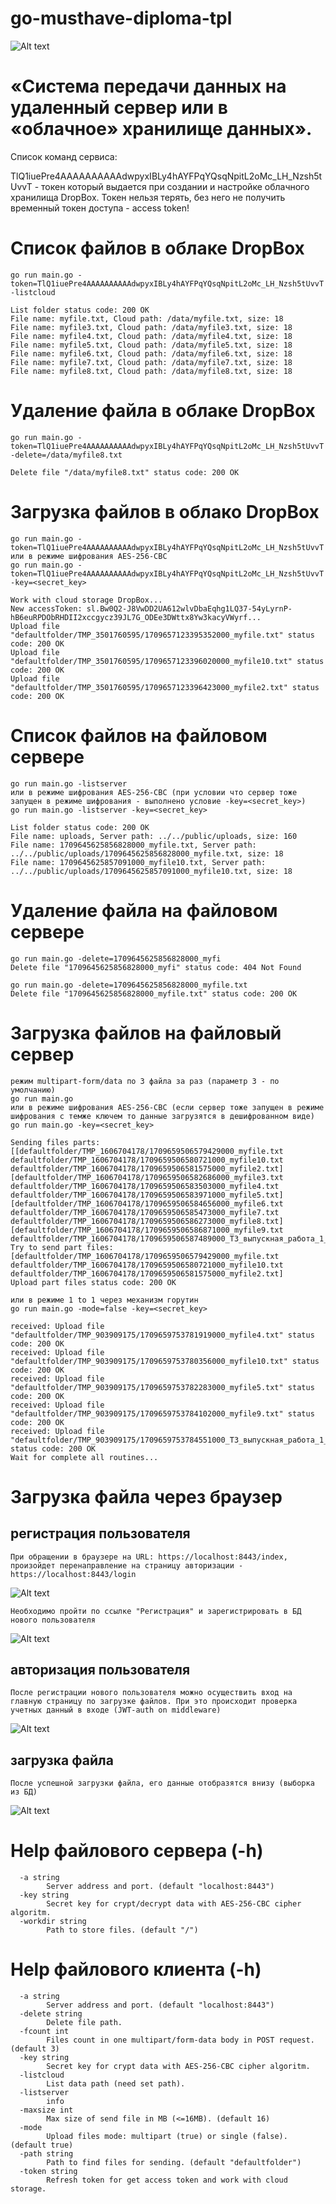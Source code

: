 # go-musthave-diploma-tpl
![Alt text](%D0%A2%D0%97_%D0%B2%D1%8B%D0%BF%D1%83%D1%81%D0%BA%D0%BD%D0%B0%D1%8F_%D1%80%D0%B0%D0%B1%D0%BE%D1%82%D0%B0_1.png)

# «Система передачи данных на удаленный сервер или в «облачное» хранилище данных».

Список команд сервиса:

TlQ1iuePre4AAAAAAAAAAdwpyxIBLy4hAYFPqYQsqNpitL2oMc_LH_Nzsh5tUvvT - токен который выдается при создании и настройке облачного хранилища DropBox. Токен нельзя терять, без него не получить временный токен доступа - access token!
# Список файлов в облаке DropBox
```
go run main.go -token=TlQ1iuePre4AAAAAAAAAAdwpyxIBLy4hAYFPqYQsqNpitL2oMc_LH_Nzsh5tUvvT -listcloud

List folder status code: 200 OK
File name: myfile.txt, Cloud path: /data/myfile.txt, size: 18
File name: myfile3.txt, Cloud path: /data/myfile3.txt, size: 18
File name: myfile4.txt, Cloud path: /data/myfile4.txt, size: 18
File name: myfile5.txt, Cloud path: /data/myfile5.txt, size: 18
File name: myfile6.txt, Cloud path: /data/myfile6.txt, size: 18
File name: myfile7.txt, Cloud path: /data/myfile7.txt, size: 18
File name: myfile8.txt, Cloud path: /data/myfile8.txt, size: 18
```
# Удаление файла в облаке DropBox
```
go run main.go -token=TlQ1iuePre4AAAAAAAAAAdwpyxIBLy4hAYFPqYQsqNpitL2oMc_LH_Nzsh5tUvvT -delete=/data/myfile8.txt

Delete file "/data/myfile8.txt" status code: 200 OK
```
# Загрузка файлов в облако DropBox
```
go run main.go -token=TlQ1iuePre4AAAAAAAAAAdwpyxIBLy4hAYFPqYQsqNpitL2oMc_LH_Nzsh5tUvvT
или в режиме шифрования AES-256-CBC
go run main.go -token=TlQ1iuePre4AAAAAAAAAAdwpyxIBLy4hAYFPqYQsqNpitL2oMc_LH_Nzsh5tUvvT -key=<secret_key>

Work with cloud storage DropBox...
New accessToken: sl.Bw0Q2-J8VwDD2UA612wlvDbaEqhg1LQ37-54yLyrnP-hB6euRPDObRHDII2xccgycz39JL7G_ODEe3DWttx8Yw3kacyVWyrf...
Upload file "defaultfolder/TMP_3501760595/1709657123395352000_myfile.txt" status code: 200 OK
Upload file "defaultfolder/TMP_3501760595/1709657123396020000_myfile10.txt" status code: 200 OK
Upload file "defaultfolder/TMP_3501760595/1709657123396423000_myfile2.txt" status code: 200 OK
```
# Список файлов на файловом сервере
```
go run main.go -listserver
или в режиме шифрования AES-256-CBC (при условии что сервер тоже запущен в режиме шифрования - выполнено условие -key=<secret_key>)
go run main.go -listserver -key=<secret_key>

List folder status code: 200 OK
File name: uploads, Server path: ../../public/uploads, size: 160
File name: 1709645625856828000_myfile.txt, Server path: ../../public/uploads/1709645625856828000_myfile.txt, size: 18
File name: 1709645625857091000_myfile10.txt, Server path: ../../public/uploads/1709645625857091000_myfile10.txt, size: 18
```
# Удаление файла на файловом сервере
```
go run main.go -delete=1709645625856828000_myfi
Delete file "1709645625856828000_myfi" status code: 404 Not Found

go run main.go -delete=1709645625856828000_myfile.txt
Delete file "1709645625856828000_myfile.txt" status code: 200 OK
```
# Загрузка файлов на файловый сервер
```
режим multipart-form/data по 3 файла за раз (параметр 3 - по умолчанию)
go run main.go
или в режиме шифрования AES-256-CBC (если сервер тоже запущен в режиме шифрования с темже ключем то данные загрузятся в дешифрованном виде)
go run main.go -key=<secret_key>

Sending files parts: [[defaultfolder/TMP_1606704178/1709659506579429000_myfile.txt defaultfolder/TMP_1606704178/1709659506580721000_myfile10.txt defaultfolder/TMP_1606704178/1709659506581575000_myfile2.txt] [defaultfolder/TMP_1606704178/1709659506582686000_myfile3.txt defaultfolder/TMP_1606704178/1709659506583503000_myfile4.txt defaultfolder/TMP_1606704178/1709659506583971000_myfile5.txt] [defaultfolder/TMP_1606704178/1709659506584656000_myfile6.txt defaultfolder/TMP_1606704178/1709659506585473000_myfile7.txt defaultfolder/TMP_1606704178/1709659506586273000_myfile8.txt] [defaultfolder/TMP_1606704178/1709659506586871000_myfile9.txt defaultfolder/TMP_1606704178/1709659506587489000_ТЗ_выпускная_работа_1_v4.pdf]]
Try to send part files: [defaultfolder/TMP_1606704178/1709659506579429000_myfile.txt defaultfolder/TMP_1606704178/1709659506580721000_myfile10.txt defaultfolder/TMP_1606704178/1709659506581575000_myfile2.txt]
Upload part files status code: 200 OK

или в режиме 1 to 1 через механизм горутин
go run main.go -mode=false -key=<secret_key>

received: Upload file "defaultfolder/TMP_903909175/1709659753781919000_myfile4.txt" status code: 200 OK
received: Upload file "defaultfolder/TMP_903909175/1709659753780356000_myfile10.txt" status code: 200 OK
received: Upload file "defaultfolder/TMP_903909175/1709659753782283000_myfile5.txt" status code: 200 OK
received: Upload file "defaultfolder/TMP_903909175/1709659753784102000_myfile9.txt" status code: 200 OK
received: Upload file "defaultfolder/TMP_903909175/1709659753784551000_ТЗ_выпускная_работа_1_v4.pdf" status code: 200 OK
Wait for complete all routines...
```
# Загрузка файла через браузер

## регистрация пользователя
```
При обращении в браузере на URL: https://localhost:8443/index, произойдет перенаправление на страницу авторизации - https://localhost:8443/login
```
![Alt text](<Снимок экрана 2024-03-09 в 16.41.53.png>)
```
Необходимо пройти по ссылке "Регистрация" и зарегистрировать в БД нового пользователя
```
![Alt text](<Снимок экрана 2024-03-09 в 16.43.00.png>)

## авторизация пользователя
```
После регистрации нового пользователя можно осуществить вход на главную страницу по загрузке файлов. При это происходит проверка учетных данный в входе (JWT-auth on middleware)
```
![Alt text](<Снимок экрана 2024-03-09 в 16.46.46.png>)

## загрузка файла
```
После успешной загрузки файла, его данные отобразятся внизу (выборка из БД)
```
![Alt text](<Снимок экрана 2024-03-09 в 16.52.32.png>)

# Help файлового сервера (-h) 
```
  -a string
    	Server address and port. (default "localhost:8443")
  -key string
    	Secret key for crypt/decrypt data with AES-256-CBC cipher algoritm.
  -workdir string
    	Path to store files. (default "/")
```
# Help файлового клиента (-h)
```
  -a string
        Server address and port. (default "localhost:8443")
  -delete string
        Delete file path.
  -fcount int
        Files count in one multipart/form-data body in POST request. (default 3)
  -key string
        Secret key for crypt data with AES-256-CBC cipher algoritm.
  -listcloud
        List data path (need set path).
  -listserver
        info
  -maxsize int
        Max size of send file in MB (<=16MB). (default 16)
  -mode
        Upload files mode: multipart (true) or single (false). (default true)
  -path string
        Path to find files for sending. (default "defaultfolder")
  -token string
        Refresh token for get access token and work with cloud storage.
```
